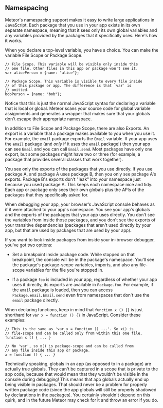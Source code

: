   <h2 id="namespacing">Namespacing</h2>

Meteor's namespacing support makes it easy to write large applications
in JavaScript. Each package that you use in your app exists in its own
separate namespace, meaning that it sees only its own global variables
and any variables provided by the packages that it specifically
uses. Here's how it works.

When you declare a top-level variable, you have a choice. You can make
the variable File Scope or Package Scope.

    // File Scope. This variable will be visible only inside this
    // one file. Other files in this app or package won't see it.
    var alicePerson = {name: "alice"};

    // Package Scope. This variable is visible to every file inside
    // of this package or app. The difference is that 'var' is
    // omitted.
    bobPerson = {name: "bob"};

Notice that this is just the normal JavaScript syntax for declaring a
variable that is local or global. Meteor scans your source code for
global variable assignments and generates a wrapper that makes sure
that your globals don't escape their appropriate namespace.

In addition to File Scope and Package Scope, there are also
Exports. An export is a variable that a package makes available to you
when you use it. For example, the `email` package exports the `Email`
variable. If your app uses the `email` package (and _only_ if it uses
the `email` package!) then your app can see `Email` and you can call
`Email.send`. Most packages have only one export, but some packages
might have two or three (for example, a package that provides several
classes that work together).

You see only the exports of the packages that you use directly. If you
use package A, and package A uses package B, then you only see package
A's exports. Package B's exports don't "leak" into your namespace just
because you used package A. This keeps each namespace nice and
tidy. Each app or package only sees their own globals plus the APIs of
the packages that they specifically asked for.

When debugging your app, your browser's JavaScript console behaves as
if it were attached to your app's namespace. You see your app's
globals and the exports of the packages that your app uses
directly. You don't see the variables from inside those packages, and
you don't see the exports of your transitive dependencies (packages
that aren't used directly by your app, but that are used by packages
that are used by your app).

If you want to look inside packages from inside your in-browser
debugger, you've got two options:

* Set a breakpoint inside package code. While stopped on that
  breakpoint, the console will be in the package's namespace. You'll
  see the package's package-scope variables, imports, and also any
  file-scope variables for the file you're stopped in.

* If a package `foo` is included in your app, regardless of whether
  your app uses it directly, its exports are available in
  `Package.foo`. For example, if the `email` package is loaded, then
  you can access `Package.email.Email.send` even from namespaces that
  don't use the `email` package directly.

When declaring functions, keep in mind that `function x () {}` is just
shorthard for `var x = function () {}` in JavaScript. Consider these
examples:

    // This is the same as 'var x = function () ...'. So x() is
    // file-scope and can be called only from within this one file.
    function x () { ... }

    // No 'var', so x() is package-scope and can be called from
    // any file inside this app or package.
    x = function () { ... }

<div class="note">
Technically speaking, globals in an app (as opposed to in a package)
are actually true globals. They can't be captured in a scope that is
private to the app code, because that would mean that they wouldn't be
visible in the console during debugging! This means that app globals
actually end up being visible in packages. That should never be a
problem for properly written package code (since the app globals will
still be properly shadowed by declarations in the packages). You
certainly shouldn't depend on this quirk, and in the future Meteor may
check for it and throw an error if you do.
</div>
